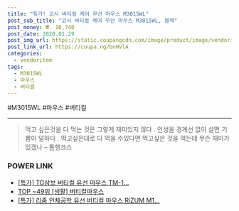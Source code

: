 ```yaml
--- 
title: "특가! 코시 버티컬 케어 무선 마우스 M3015WL" 
post_sub_title: "코시 버티컬 케어 무선 마우스 M3015WL, 블랙" 
post_money: ₩. 16,740 
post_date: 2020.01.29 
post_img_url: https://static.coupangcdn.com/image/product/image/vendoritem/2016/08/03/3035681976/cc8579d2-9461-4de5-b93b-1645c8098911.jpg 
post_link_url: https://coupa.ng/bnHVlA 
categories: 
  - vendoritem 
tags: 
  - M3015WL 
  - 마우스 
  - 버티컬 
--- 
```

  #M3015WL #마우스 #버티컬 
<hr> 

> 먹고 싶은것을 다 먹는 것은 그렇게 재미있지 않다 . 인생을 경계선 없이 살면 기쁨이 덜하다 . 먹고싶은대로 다 먹을 수있다면 먹고싶은 것을 먹는데 무슨 재미가 있겠나 – 톰행크스 


### POWER LINK

* <a href="https://blog.naver.com/sakai111/221790758702" target="_blank">[특가] TG삼보 버티컬 유선 마우스 TM-1...</a>
* <a href="https://blog.naver.com/an0733/221788377073" target="_blank"> TOP ~49위 [생활] 버티컬마우스</a>
* <a href="https://blog.naver.com/santokki14/221791251227" target="_blank">[특가] 리줌 인체공학 유선 버티컬 마우스 RiZUM M1...</a>
